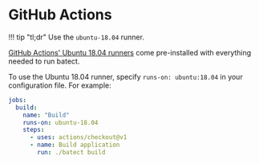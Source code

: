 # GitHub Actions

!!! tip "tl;dr"
    Use the `ubuntu-18.04` runner.

[GitHub Actions' Ubuntu 18.04 runners](https://help.github.com/en/actions/automating-your-workflow-with-github-actions/software-installed-on-github-hosted-runners#ubuntu-1804-lts)
come pre-installed with everything needed to run batect.

To use the Ubuntu 18.04 runner, specify `runs-on: ubuntu:18.04` in your configuration file. For example:

```yaml
jobs:
  build:
    name: "Build"
    runs-on: ubuntu-18.04
    steps:
      - uses: actions/checkout@v1
      - name: Build application
        run: ./batect build
```
